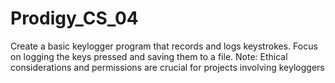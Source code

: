 ﻿# Prodigy_CS_04
Create a basic keylogger program that records and logs keystrokes. Focus on logging the keys pressed and saving them to a file. Note: Ethical considerations and permissions are crucial for projects involving keyloggers
